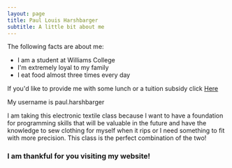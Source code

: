 ```yaml
---
layout: page
title: Paul Louis Harshbarger
subtitle: A little bit about me
---
```


The following facts are about me:

- I am a student at Williams College
- I'm extremely loyal to my family
- I eat food almost three times every day

If you'd like to provide me with some lunch or a tuition subsidy click [Here](https://venmo.com/account/sign-in/)

My username is paul.harshbarger

I am taking this electronic textile class because I want to have a foundation for programming skills that will be valuable in the future and have the knowledge to sew clothing for myself when it rips or I need something to fit with more precision. This class is the perfect combination of the two!
### I am thankful for you visiting my website!
